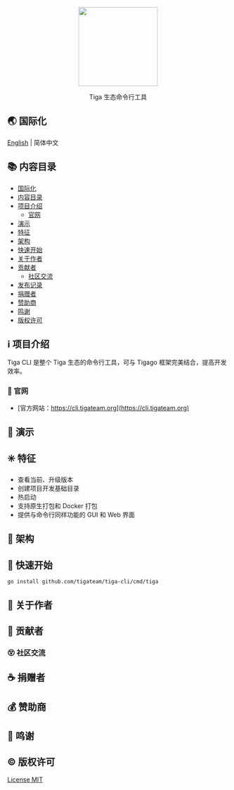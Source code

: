 <p align="center">
   <img src="https://cdn.jsdelivr.net/gh/misitebao/CDN@master/md/tigacli_logo.png" width="180" height="180"/><br/>
</p>
<p align="center">
Tiga 生态命令行工具
</p>

<span id="nav-1"></span>

## 🌏 国际化

[English](README.md) | 简体中文

<span id="nav-2"></span>

## 📚 内容目录

- [国际化](#nav-1)
- [内容目录](#nav-2)
- [项目介绍](#nav-3)
  - [官网](#nav-3-1)
- [演示](#nav-4)
- [特征](#nav-5)
- [架构](#nav-6)
- [快速开始](#nav-7)
- [关于作者](#nav-8)
- [贡献者](#nav-9)
  - [社区交流](#nav-9-1)
- [发布记录](CHANGE.md)
- [捐赠者](#nav-11)
- [赞助商](#nav-12)
- [鸣谢](#nav-13)
- [版权许可](#nav-14)

<span id="nav-3"></span>

## ℹ️ 项目介绍

Tiga CLI 是整个 Tiga 生态的命令行工具，可与 Tigago 框架完美结合，提高开发效率。
<span id="nav-3-1"></span>

### 🔔 官网

- [官方网站：https://cli.tigateam.org](https://cli.tigateam.org)

<span id="nav-4"></span>

## 🌅 演示

<span id="nav-5"></span>

## ✳️ 特征

- 查看当前、升级版本
- 创建项目开发基础目录
- 热启动
- 支持原生打包和 Docker 打包
- 提供与命令行同样功能的 GUI 和 Web 界面

<span id="nav-6"></span>

## 🍊 架构

<span id="nav-7"></span>

## 💎 快速开始

```shell
go install github.com/tigateam/tiga-cli/cmd/tiga

```

<span id="nav-8"></span>

## 🙆 关于作者

<span id="nav-9"></span>

## 🌟 贡献者

<span id="nav-9-1"></span>

### 😵 社区交流

<span id="nav-11"></span>

## ☕ 捐赠者

<span id="nav-12"></span>

## 💰 赞助商

<span id="nav-13"></span>

## 👏 鸣谢

<span id="nav-14"></span>

## ©️ 版权许可

[License MIT](LICENSE)
